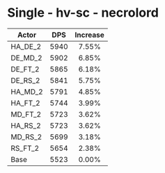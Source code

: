# Single - hv-sc - necrolord
| Actor | DPS | Increase |
|---|:---:|:---:|
|HA_DE_2|5940|7.55%|
|DE_MD_2|5902|6.85%|
|DE_FT_2|5865|6.18%|
|DE_RS_2|5841|5.75%|
|HA_MD_2|5791|4.85%|
|HA_FT_2|5744|3.99%|
|MD_FT_2|5723|3.62%|
|HA_RS_2|5723|3.62%|
|MD_RS_2|5699|3.18%|
|RS_FT_2|5654|2.38%|
|Base|5523|0.00%|

